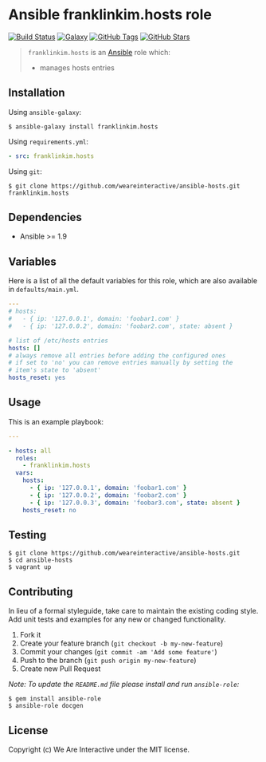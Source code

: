 # Ansible franklinkim.hosts role

[![Build Status](https://img.shields.io/travis/weareinteractive/ansible-hosts.svg)](https://travis-ci.org/weareinteractive/ansible-hosts)
[![Galaxy](http://img.shields.io/badge/galaxy-franklinkim.hosts-blue.svg)](https://galaxy.ansible.com/list#/roles/1371)
[![GitHub Tags](https://img.shields.io/github/tag/weareinteractive/ansible-hosts.svg)](https://github.com/weareinteractive/ansible-hosts)
[![GitHub Stars](https://img.shields.io/github/stars/weareinteractive/ansible-hosts.svg)](https://github.com/weareinteractive/ansible-hosts)

> `franklinkim.hosts` is an [Ansible](http://www.ansible.com) role which:
>
> * manages hosts entries

## Installation

Using `ansible-galaxy`:

```shell
$ ansible-galaxy install franklinkim.hosts
```

Using `requirements.yml`:

```yaml
- src: franklinkim.hosts
```

Using `git`:

```shell
$ git clone https://github.com/weareinteractive/ansible-hosts.git franklinkim.hosts
```

## Dependencies

* Ansible >= 1.9

## Variables

Here is a list of all the default variables for this role, which are also available in `defaults/main.yml`.

```yaml
---
# hosts:
#   - { ip: '127.0.0.1', domain: 'foobar1.com' }
#   - { ip: '127.0.0.2', domain: 'foobar2.com', state: absent }

# list of /etc/hosts entries
hosts: []
# always remove all entries before adding the configured ones
# if set to 'no' you can remove entries manually by setting the
# item's state to 'absent'
hosts_reset: yes

```


## Usage

This is an example playbook:

```yaml
---

- hosts: all
  roles:
    - franklinkim.hosts
  vars:
    hosts:
      - { ip: '127.0.0.1', domain: 'foobar1.com' }
      - { ip: '127.0.0.2', domain: 'foobar2.com' }
      - { ip: '127.0.0.3', domain: 'foobar3.com', state: absent }
    hosts_reset: no

```

## Testing

```shell
$ git clone https://github.com/weareinteractive/ansible-hosts.git
$ cd ansible-hosts
$ vagrant up
```

## Contributing
In lieu of a formal styleguide, take care to maintain the existing coding style. Add unit tests and examples for any new or changed functionality.

1. Fork it
2. Create your feature branch (`git checkout -b my-new-feature`)
3. Commit your changes (`git commit -am 'Add some feature'`)
4. Push to the branch (`git push origin my-new-feature`)
5. Create new Pull Request

*Note: To update the `README.md` file please install and run `ansible-role`:*

```shell
$ gem install ansible-role
$ ansible-role docgen
```

## License
Copyright (c) We Are Interactive under the MIT license.
